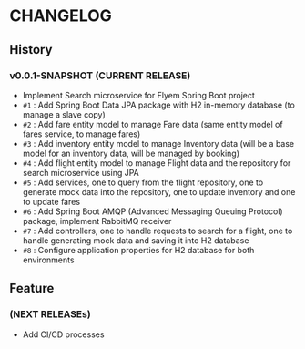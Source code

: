 # CHANGELOG

## History
### v0.0.1-SNAPSHOT (CURRENT RELEASE)

* Implement Search microservice for Flyem Spring Boot project
* `#1` : Add Spring Boot Data JPA package with H2 in-memory database (to manage a slave copy)
* `#2` : Add fare entity model to manage Fare data (same entity model of fares service, to manage fares)
* `#3` : Add inventory entity model to manage Inventory data (will be a base model for an inventory data, will be managed by booking)
* `#4` : Add flight entity model to manage Flight data and the repository for search microservice using JPA
* `#5` : Add services, one to query from the flight repository, one to generate mock data into the repository, one to update inventory and one to update fares
* `#6` : Add Spring Boot AMQP (Advanced Messaging Queuing Protocol) package, implement RabbitMQ receiver
* `#7` : Add controllers, one to handle requests to search for a flight, one to handle generating mock data and saving it into H2 database
* `#8` : Configure application properties for H2 database for both environments

## Feature

### (NEXT RELEASEs)

* Add CI/CD processes